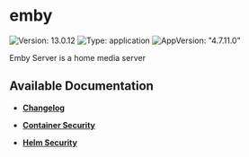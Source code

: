 # emby

![Version: 13.0.12](https://img.shields.io/badge/Version-13.0.12-informational?style=flat-square) ![Type: application](https://img.shields.io/badge/Type-application-informational?style=flat-square) ![AppVersion: "4.7.11.0"](https://img.shields.io/badge/AppVersion-"4.7.11.0"-informational?style=flat-square)

Emby Server is a home media server

## Available Documentation

- [**Changelog**](CHANGELOG)

- [**Container Security**](container-security)

- [**Helm Security**](helm-security)

